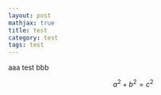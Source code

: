 ```yaml
---
layout: post
mathjax: true
title: test
category: test
tags: test
---
```


aaa test bbb

$$a^2 + b^2 = c^2$$